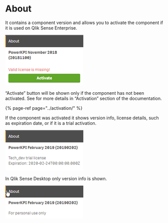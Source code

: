 # About

It contains a component version and allows you to activate the component if it is used on Qlik Sense Enterprise.

![](../.gitbook/assets/image%20%28110%29.png)

“Activate” button will be shown only if the component has not been activated. See for more details in “Activation” section of the documentation.

{% page-ref page="../activation/" %}

If the component was activated it shows version info, license details, such as expiration date, or if it is a trial activation.

![](../.gitbook/assets/image%20%2847%29.png)

In Qlik Sense Desktop only version info is shown.

![](../.gitbook/assets/image%20%2832%29.png)

